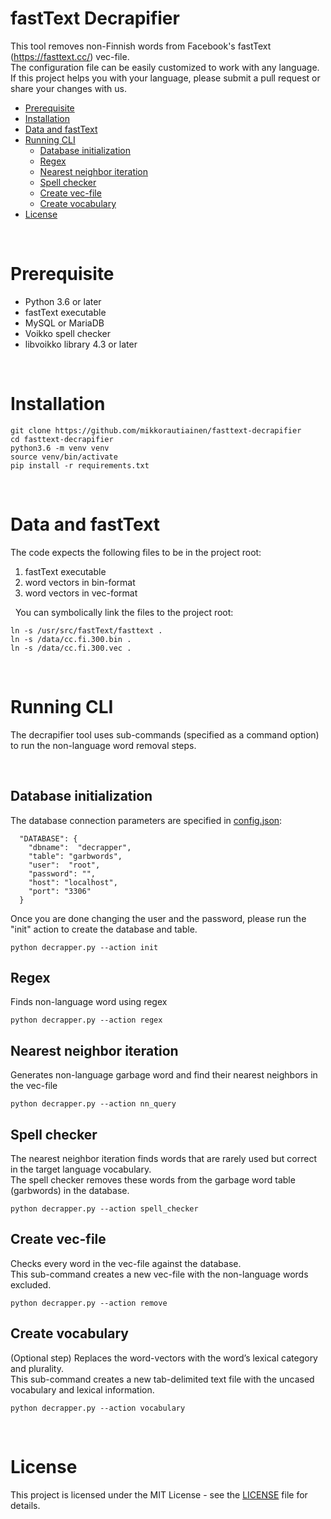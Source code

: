fastText Decrapifier
========

 This tool removes non-Finnish words from Facebook's fastText (https://fasttext.cc/) vec-file.\
 The configuration file can be easily customized to work with any language. If this project helps you with your language, please submit a pull request or share your changes with us.

<!-- TOC depthFrom:1 depthTo:2 withLinks:1 updateOnSave:1 orderedList:0 -->

- [Prerequisite](#prerequisite)
- [Installation](#installation)
- [Data and fastText](#data-and-fasttext)
- [Running CLI](#running-cli)
  - [Database initialization](#database-initialization)
  - [Regex](#regex)
  - [Nearest neighbor iteration](#nearest-neighbor-iteration)
  - [Spell checker](#spell-checker)
  - [Create vec-file](#create-vec-file)
  - [Create vocabulary](#create-vocabulary)
- [License](#license)

<!-- /TOC -->


&nbsp;
# Prerequisite

- Python 3.6 or later
- fastText executable
- MySQL or MariaDB
- Voikko spell checker
- libvoikko library 4.3 or later

&nbsp;
# Installation

```
git clone https://github.com/mikkorautiainen/fasttext-decrapifier
cd fasttext-decrapifier
python3.6 -m venv venv
source venv/bin/activate
pip install -r requirements.txt
```

&nbsp;
# Data and fastText

The code expects the following files to be in the project root:
   1. fastText executable
   2. word vectors in bin-format
   3. word vectors in vec-format

&nbsp;
You can symbolically link the files to the project root:
```
ln -s /usr/src/fastText/fasttext .
ln -s /data/cc.fi.300.bin .
ln -s /data/cc.fi.300.vec .
```

&nbsp;
# Running CLI

  The decrapifier tool uses sub-commands (specified as a command option) to run the non-language word removal steps.

&nbsp;
## Database initialization
The database connection parameters are specified in [config.json](config.json):
```
  "DATABASE": {
    "dbname":  "decrapper",
    "table": "garbwords",
    "user":  "root",
    "password": "",
    "host": "localhost",
    "port": "3306"
  }
```
Once you are done changing the user and the password, please run the "init" action to create the database and table.
```
python decrapper.py --action init
```
## Regex
Finds non-language word using regex
```
python decrapper.py --action regex
```
## Nearest neighbor iteration
Generates non-language garbage word and find their nearest neighbors in the vec-file
```
python decrapper.py --action nn_query
```
## Spell checker
The nearest neighbor iteration finds words that are rarely used but correct in the target language vocabulary.\
The spell checker removes these words from the garbage word table (garbwords) in the database.
```
python decrapper.py --action spell_checker
```
## Create vec-file
Checks every word in the vec-file against the database.\
This sub-command creates a new vec-file with the non-language words excluded.
```
python decrapper.py --action remove
```
## Create vocabulary
(Optional step) Replaces the word-vectors with the word’s lexical category and plurality.\
This sub-command creates a new tab-delimited text file with the uncased vocabulary and lexical information.
```
python decrapper.py --action vocabulary
```

&nbsp;
# License

This project is licensed under the MIT License - see the [LICENSE](LICENSE) file for details.
